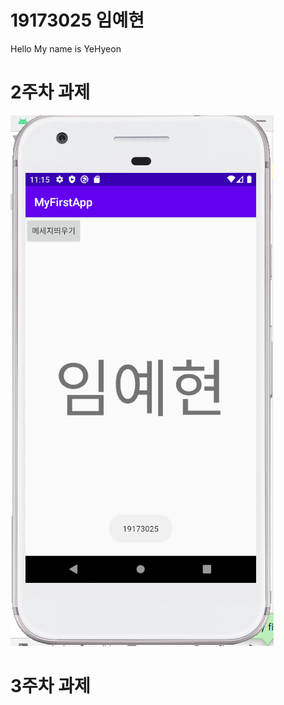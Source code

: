 # 19173025 임예현
Hello My name is YeHyeon

# 2주차 과제
<img width="" height="" src="./png/19173025.png"></img>

# 3주차 과제
